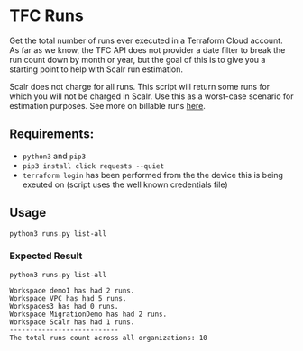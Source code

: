 # TFC Runs
Get the total number of runs ever executed in a Terraform Cloud account. As far as we know, the TFC API does not provider a date filter to break the run count down by month or year, but the goal of this is to give you a starting point to help with Scalr run estimation.

Scalr does not charge for all runs. This script will return some runs for which you will not be charged in Scalr. Use this as a worst-case scenario for estimation purposes. See more on billable runs [here](https://docs.scalr.io/docs/pricing-faq#what-runs-do-not-count-toward-billing).

## Requirements:
* `python3` and `pip3`
* `pip3 install click requests --quiet`
* `terraform login` has been performed from the the device this is being exeuted on (script uses the well known credentials file)

## Usage

`python3 runs.py list-all`

### Expected Result

```
python3 runs.py list-all

Workspace demo1 has had 2 runs.
Workspace VPC has had 5 runs.
Workspaces3 has had 0 runs.
Workspace MigrationDemo has had 2 runs.
Workspace Scalr has had 1 runs.
---------------------------
The total runs count across all organizations: 10
```
